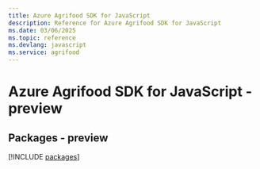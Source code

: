 ```yaml
---
title: Azure Agrifood SDK for JavaScript
description: Reference for Azure Agrifood SDK for JavaScript
ms.date: 03/06/2025
ms.topic: reference
ms.devlang: javascript
ms.service: agrifood
---
```

# Azure Agrifood SDK for JavaScript - preview
## Packages - preview
[!INCLUDE [packages](agrifood-index.md)]